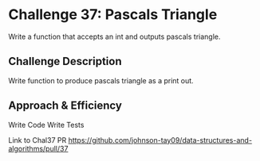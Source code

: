# Challenge 37: Pascals Triangle
Write a function that accepts an int and outputs pascals triangle.

## Challenge Description
Write function to produce pascals triangle as a print out.

## Approach & Efficiency
Write Code
Write Tests


Link to Chal37 PR https://github.com/johnson-tay09/data-structures-and-algorithms/pull/37